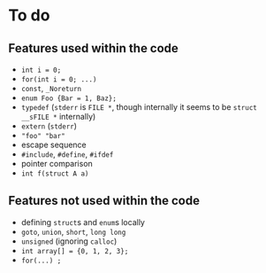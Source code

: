 # To do

## Features used within the code

- `int i = 0; `
- `for(int i = 0; ...)`
- `const`, `_Noreturn`
- `enum Foo {Bar = 1, Baz};`
- `typedef` (`stderr` is `FILE *`, though internally it seems to be `struct __sFILE *` internally)
- `extern` (`stderr`)
- `"foo" "bar"`
- escape sequence
- `#include`, `#define`, `#ifdef`
- pointer comparison
- `int f(struct A a)`

## Features not used within the code

- defining `struct`s and `enum`s locally
- `goto`, `union`, `short`, `long long`
- `unsigned` (ignoring `calloc`)
- `int array[] = {0, 1, 2, 3};`
- `for(...) ;`
